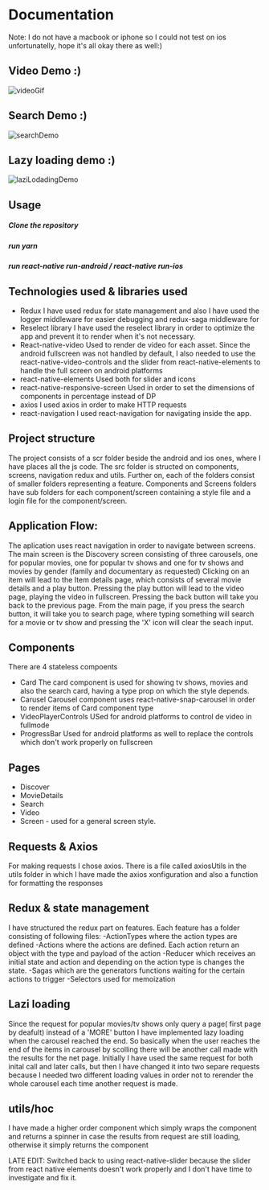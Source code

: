 # Documentation

Note: I do not have a macbook or iphone so I could not test on ios unfortunatelly, hope it's all okay there as well:) 

## Video Demo :)
![videoGif](https://user-images.githubusercontent.com/33875320/117580500-debd5b00-b100-11eb-9c60-2bebd0872fb5.gif)

## Search Demo :) 
![searchDemo](https://user-images.githubusercontent.com/33875320/117580479-c8af9a80-b100-11eb-882b-6fb42c0bb0ac.gif)

## Lazy loading demo :)
![laziLodadingDemo](https://user-images.githubusercontent.com/33875320/117580513-ebda4a00-b100-11eb-8810-b10cbbfea8fe.gif)


## Usage

##### Clone the repository
##### run yarn
##### run react-native run-android / react-native run-ios

## Technologies used & libraries used

- Redux
  I have used redux for state management and also I have used the logger middleware for easier debugging and redux-saga middleware for 
- Reselect library
  I have used the reselect library in order to optimize the app and prevent it to render when it's not necessary.
- React-native-video
  Used to render de video for each asset. Since the android fullscreen was not handled by default, I also needed to use the react-native-video-controls
  and the slider from react-native-elements to handle the full screen on android platforms
- react-native-elements 
  Used both for slider and icons
- react-native-responsive-screen
  Used in order to set the dimensions of components in percentage instead of DP
- axios 
  I used axios in order to make HTTP requests
- react-navigation
  I used react-navigation for navigating inside the app.
  
## Project structure
  The project consists of a scr folder beside the android and ios ones, where I have places all the js code.
  The src folder is structed on components, screens, navigation redux and utils. Further on, each of the folders consist of smaller folders representing a feature.
  Components and Screens folders have sub folders for each component/screen containing a style file and a login file for the component/screen.
  
## Application Flow:
  The aplication uses react navigation in order to navigate between screens. The main screen is the Discovery screen consisting of
  three carousels, one for popular movies, one for popular tv shows and one for tv shows and movies by gender (family and documentary as requested)
  Clicking on an item will lead to the Item details page, which consists of several movie details and a play button. Pressing the play button will lead to the video page,
  playing the video in fullscreen. Pressing the back button will take you back to the previous page. 
  From the main page, if you press the search button, it will take you to search page, where typing something will search for a movie or tv show and pressing the 'X' icon 
  will clear the seach input.
  
## Components
  There are 4 stateless compoents
  - Card
    The card component is used for showing tv shows, movies and also the search card, having a type prop on which the style depends. 
  - Carusel
    Carousel component uses react-native-snap-carousel in order to render items of Card component type
  - VideoPlayerControls
    USed for android platforms to control de video in fullmode
  - ProgressBar
    Used for android platforms as well to replace the controls which don't work properly on fullscreen
    
## Pages
  - Discover
  - MovieDetails
  - Search
  - Video
  - Screen - used for a general screen style.
  
## Requests & Axios
  For making requests I chose axios. There is a file called axiosUtils in the utils folder in which I have made the axios xonfiguration and also a function for formatting the responses
  
## Redux & state management
  I have structured the redux part on features. Each feature has a folder consisting of following files:
  -ActionTypes where the action types are defined
  -Actions where the actions are defined. Each action return an object with the type and payload of the action
  -Reducer which receives an initial state and action and depending on the action type is changes the state.
  -Sagas which are the generators functions waiting for the certain actions to trigger 
  -Selectors used for memoization
  
## Lazi loading
   Since the request for popular movies/tv shows only query a page( first page by deafult) instead of a 'MORE' button I have implemented lazy loading when the carousel reached the end.
   So basically when the user reaches the end of the items in carousel by scolling there will be another call made with the results for the net page.
   Initially I have used the same request for both inital call and later calls, but then I have changed it into two separe requests because I needed two different loading values in 
   order not to rerender the whole carousel each time another request is made.
   
## utils/hoc
  I have made a higher order component which simply wraps the component and returns a spinner in case the results from request are still loading, otherwise it simply returns the component
  
  LATE EDIT: Switched back to using react-native-slider because the slider from react native elements doesn't work properly and I don't have time to investigate and fix it. 
  
  

